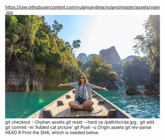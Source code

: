 
https://raw.githubusercontent.com/yulanyandrea/yulany/master/assets/viaje.jpg
![viaje](viaje.jpg)
git checkout --Orphan assets
git reset --hard
cp /path/to/vije.jpg .
git add .
git commit -m 'Added cat picture'
git Push -u Origin assets
git rev-parse HEAD  # Print the SHA, which is needed below.
